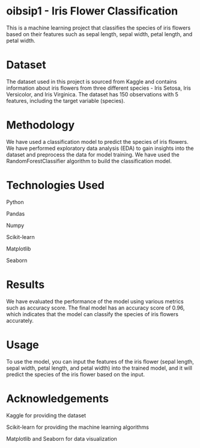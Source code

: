 # oibsip1 - Iris Flower Classification
This is a machine learning project that classifies the species of iris flowers based on their features such as sepal length, sepal width, petal length, and petal width.

# Dataset
The dataset used in this project is sourced from Kaggle and contains information about iris flowers from three different species - Iris Setosa, Iris Versicolor, and Iris Virginica. The dataset has 150 observations with 5 features, including the target variable (species).

# Methodology
We have used a classification model to predict the species of iris flowers. We have performed exploratory data analysis (EDA) to gain insights into the dataset and preprocess the data for model training. We have used the RandomForestClassifier algorithm to build the classification model.

# Technologies Used
Python

Pandas

Numpy

Scikit-learn

Matplotlib

Seaborn

# Results
We have evaluated the performance of the model using various metrics such as accuracy score. The final model has an accuracy score of 0.96, which indicates that the model can classify the species of iris flowers accurately.

# Usage
To use the model, you can input the features of the iris flower (sepal length, sepal width, petal length, and petal width) into the trained model, and it will predict the species of the iris flower based on the input.

# Acknowledgements
Kaggle for providing the dataset

Scikit-learn for providing the machine learning algorithms

Matplotlib and Seaborn for data visualization

